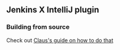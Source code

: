 ## Jenkins X IntelliJ plugin

### Building from source

Check out [Claus's guide on how to do that](https://github.com/camel-tooling/camel-idea-plugin#-building-from-source)
